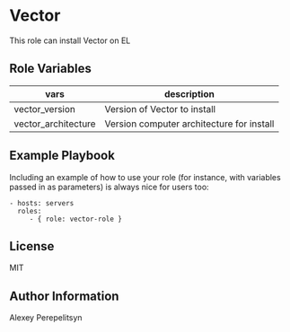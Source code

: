 Vector
=========

This role can install Vector on EL

Role Variables
--------------

| vars           | description                              |
|----------------|------------------------------------------|
| vector_version | Version of Vector to install             |
|vector_architecture| Version computer architecture for install|


Example Playbook
----------------

Including an example of how to use your role (for instance, with variables passed in as parameters) is always nice for users too:

    - hosts: servers
      roles:
         - { role: vector-role }

License
-------

MIT

Author Information
------------------

Alexey Perepelitsyn
